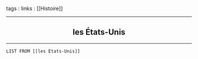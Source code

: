 tags : 
links : [[Histoire]]

****

<h2 style="text-align: center;"> les États-Unis </h2>

****


```dataview
LIST FROM [[les États-Unis]]
```
